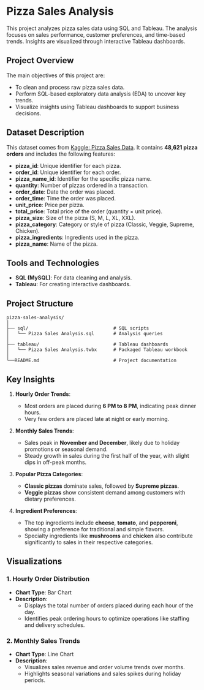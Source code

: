 # **Pizza Sales Analysis**

This project analyzes pizza sales data using SQL and Tableau. The analysis focuses on sales performance, customer preferences, and time-based trends. Insights are visualized through interactive Tableau dashboards.


## **Project Overview**
The main objectives of this project are:
- To clean and process raw pizza sales data.
- Perform SQL-based exploratory data analysis (EDA) to uncover key trends.
- Visualize insights using Tableau dashboards to support business decisions.


## **Dataset Description**
This dataset comes from [Kaggle: Pizza Sales Data](https://www.kaggle.com/datasets/shilongzhuang/pizza-sales/data). It contains **48,621 pizza orders** and includes the following features:

- **pizza_id**: Unique identifier for each pizza.
- **order_id**: Unique identifier for each order.
- **pizza_name_id**: Identifier for the specific pizza name.
- **quantity**: Number of pizzas ordered in a transaction.
- **order_date**: Date the order was placed.
- **order_time**: Time the order was placed.
- **unit_price**: Price per pizza.
- **total_price**: Total price of the order (quantity × unit price).
- **pizza_size**: Size of the pizza (S, M, L, XL, XXL).
- **pizza_category**: Category or style of pizza (Classic, Veggie, Supreme, Chicken).
- **pizza_ingredients**: Ingredients used in the pizza.
- **pizza_name**: Name of the pizza.


## **Tools and Technologies**
- **SQL (MySQL)**: For data cleaning and analysis.
- **Tableau**: For creating interactive dashboards.

## **Project Structure**
```plaintext
pizza-sales-analysis/
│
├── sql/                               # SQL scripts
│   └── Pizza Sales Analysis.sql       # Analysis queries
│
├── tableau/                           # Tableau dashboards
│   └── Pizza Sales Analysis.twbx      # Packaged Tableau workbook
│
└──README.md                           # Project documentation
```

## **Key Insights**
1. **Hourly Order Trends**:
   - Most orders are placed during **6 PM to 8 PM**, indicating peak dinner hours.
   - Very few orders are placed late at night or early morning.

2. **Monthly Sales Trends**:
   - Sales peak in **November and December**, likely due to holiday promotions or seasonal demand.
   - Steady growth in sales during the first half of the year, with slight dips in off-peak months.

3. **Popular Pizza Categories**:
   - **Classic pizzas** dominate sales, followed by **Supreme pizzas**.
   - **Veggie pizzas** show consistent demand among customers with dietary preferences.

4. **Ingredient Preferences**:
   - The top ingredients include **cheese**, **tomato**, and **pepperoni**, showing a preference for traditional and simple flavors.
   - Specialty ingredients like **mushrooms** and **chicken** also contribute significantly to sales in their respective categories.


## **Visualizations**

### **1. Hourly Order Distribution**
- **Chart Type**: Bar Chart
- **Description**:
  - Displays the total number of orders placed during each hour of the day.
  - Identifies peak ordering hours to optimize operations like staffing and delivery schedules.

### **2. Monthly Sales Trends**
- **Chart Type**: Line Chart
- **Description**:
  - Visualizes sales revenue and order volume trends over months.
  - Highlights seasonal variations and sales spikes during holiday periods.
